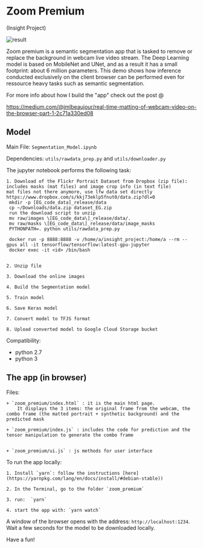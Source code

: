 # Zoom Premium
(Insight Project)

![result](https://github.com/jmlb/insight_project/blob/master/results.png)

Zoom premium is a semantic segmentation app that is tasked to remove or replace the background in webcam live video stream. The Deep Learning model is based on MobileNet and UNet, and as a result it has a small footprint: about 6 million parameters. This demo shows how inference conducted exclusively on the client browser can be performed even for ressource heavy tasks such as semantic segmentation. 

 
For more info about how I build the "app" check out the post @

https://medium.com/@jmlbeaujour/real-time-matting-of-webcam-video-on-the-browser-part-1-2c71a330ed08


## Model

Main File: `Segmentation_Model.ipynb`

Dependencies: `utils/rawdata_prep.py` and `utils/downloader.py`

The jupyter notebook performs the following task:

	1. Download of the Flickr Portrait Dataset from Dropbox (zip file): includes masks (mat files) and image crop info (in text file)
	mat files not there anymore, use lfw data set directly
	https://www.dropbox.com/s/kkj73eklp5fnut0/data.zip?dl=0
	 mkdir -p [EG_code_data]_release/data
	 cp ~/Downloads/data.zip dataset_EG.zip
	 run the download script to unzip
	 mv raw/images \[EG_code_data\]_release/data/.
     mv raw/masks \[EG_code_data\]_release/data/image_masks
	 PYTHONPATH=. python utils/rawdata_prep.py

	 docker run -p 8888:8888 -v /home/a/insight_project:/home/a --rm --gpus all -it tensorflow/tensorflow:latest-gpu-jupyter
	 docker exec -it <id> /bin/bash


	2. Unzip file

	3. Download the online images

	4. Build the Segmentation model

	5. Train model

	6. Save Keras model

	7. Convert model to TFJS format

	8. Upload converted model to Google Cloud Storage bucket

Compatibility: 
  + python 2.7
  + python 3


## The app (in browser)

Files:

	+ `zoom_premium/index.html` : it is the main html page. 
		It displays the 3 items: the original frame from the webcam, the combo frame (the matted portrait + synthetic background) and the predicted mask

	+ `zoom_premium/index.js` : includes the code for prediction and the tensor manipulation to generate the combo frame


	+ `zoom_premium/ui.js` : js methods for user interface

To run the app locally:

	1. Install `yarn`: follow the instructions [here](https://yarnpkg.com/lang/en/docs/install/#debian-stable))

	2. In the Terminal, go to the folder `zoom_premium`

	3. run:  `yarn`

	4. start the app with: `yarn watch`

A window of the browser opens with the address: `http://localhost:1234`. Wait a few seconds for the model to be downloaded locally.

Have a fun!
